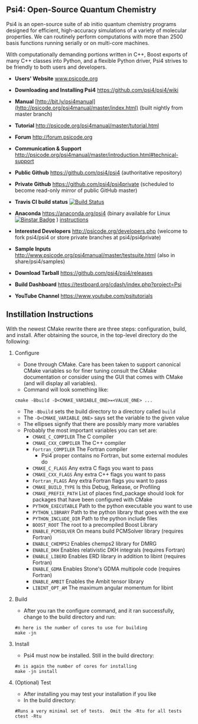 Psi4: Open-Source Quantum Chemistry
-----------------------------------

Psi4 is an open-source suite of ab initio quantum chemistry programs
designed for efficient, high-accuracy simulations of a variety of
molecular properties. We can routinely perform computations with more
than 2500 basis functions running serially or on multi-core machines.

With computationally demanding portions written in C++, Boost exports
of many C++ classes into Python, and a flexible Python driver, Psi4
strives to be friendly to both users and developers.

* **Users' Website**  www.psicode.org

* **Downloading and Installing Psi4** https://github.com/psi4/psi4/wiki

* **Manual**  [http://bit.ly/psi4manual](http://psicode.org/psi4manual/master/index.html) (built nightly from master branch)

* **Tutorial** http://psicode.org/psi4manual/master/tutorial.html

* **Forum** http://forum.psicode.org

* **Communication & Support** http://psicode.org/psi4manual/master/introduction.html#technical-support

* **Public Github**  https://github.com/psi4/psi4 (authoritative repository)

* **Private Github**  https://github.com/psi4/psi4private (scheduled to become read-only mirror of public GitHub master)

* **Travis CI build status** [![Build Status](https://travis-ci.org/psi4/psi4.svg?branch=master)](https://travis-ci.org/psi4/psi4)

* **Anaconda**  https://anaconda.org/psi4 (binary available for Linux [![Binstar Badge](https://anaconda.org/psi4/psi4/badges/downloads.svg)](https://anaconda.org/psi4/psi4) ) [instructions](http://psicode.org/psi4manual/master/conda.html#quick-installation)

* **Interested Developers**  http://psicode.org/developers.php (welcome to fork psi4/psi4 or store private branches at psi4/psi4private)

* **Sample Inputs**  http://www.psicode.org/psi4manual/master/testsuite.html (also in share/psi4/samples)

* **Download Tarball** https://github.com/psi4/psi4/releases 

* **Build Dashboard** https://testboard.org/cdash/index.php?project=Psi

* **YouTube Channel** https://www.youtube.com/psitutorials

Instillation Instructions
-------------------------

With the newest CMake rewrite there are three steps: configuration, build, and install.  After obtaining the source, in the top-level directory do the following:

1. Configure
   - Done through CMake.  Care has been taken to support canonical CMake variables so for finer tuning consult the CMake documentation or consider using the GUI that comes with CMake (and will display all variables).
   - Command will look something like:
   ~~~{.sh}
   cmake -Bbuild -D<CMAKE_VARIABLE_ONE>=<VALUE_ONE> ...
   ~~~
      - The `-Bbuild` sets the build directory to a directory called `build`
      - The `-D<CMAKE_VARIABLE_ONE>` says set the variable to the given value
      - The ellipses signify that there are possibly many more variables
    - Probably the most important variables you can set are:
       - `CMAKE_C_COMPILER` The C compiler
       - `CMAKE_CXX_COMPILER` The C++ compiler
       - `Fortran_COMPILER` The Fortran compiler 
          - Psi4 proper contains no Fortran, but some external modules do
       - `CMAKE_C_FLAGS` Any extra C flags you want to pass
       - `CMAKE_CXX_FLAGS` Any extra C++ flags you want to pass
       - `Fortran_FLAGS` Any extra Fortran flags you want to pass
       - `CMAKE_BUILD_TYPE` Is this Debug, Release, or Profiling
       - `CMAKE_PREFIX_PATH` List of places find_package should look for packages that have been configured with CMake
       - `PYTHON_EXECUTABLE` Path to the python executable you want to use
       - `PYTHON_LIBRARY` Path to the python library that goes with the exe
       - `PYTHON_INCLUDE_DIR` Path to the python include files
       - `BOOST_ROOT` The root to a precompiled Boost Library
       - `ENABLE_PCMSOLVER` On means build PCMSolver library (requires Fortran)
       - `ENABLE_CHEMPS2`   Enables chemps2 library for DMRG
       - `ENABLE_DKH` Enables relativistic DKH integrals (requires Fortran)
       - `ENABLE_LIBERD` Enables ERD library in addition to libint (requires Fortran)
       - `ENABLE_GDMA` Enables Stone's GDMA multipole code (requires Fortran)
       - `ENABLE_AMBIT` Enables the Ambit tensor library
       - `LIBINT_OPT_AM` The maximum angular momentum for libint

2.  Build
    - After you ran the configure command, and it ran successfully, change to the build directory and run:
    ~~~{.sh}
    #n here is the number of cores to use for building
    make -jn
    ~~~

3.  Install
    - Psi4 must now be installed.  Still in the build directory:
    ~~~{.sh}
    #n is again the number of cores for installing
    make -jn install
    ~~~

4. (Optional) Test
    - After installing you may test your installation if you like
    - In the build directory:
    ~~~{.sh}
    #Runs a very minimal set of tests.  Omit the -Rtu for all tests
    ctest -Rtu
    ~~~